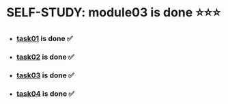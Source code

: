 # SELF-STUDY: module03 is done ⭐⭐⭐
+ ### [task01](task01/main.go "") is done ✅
+ ### [task02](task02/main.go "") is done ✅
+ ### [task03](task03/main.go "") is done ✅
+ ### [task04](task04/main.go "") is done ✅